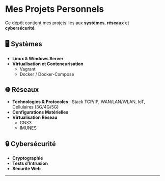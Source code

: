 
# Mes Projets Personnels

Ce dépôt contient mes projets liés aux **systèmes**, **réseaux** et **cybersécurité**.

## 🖥️ Systèmes  
- **Linux & Windows Server**  
- **Virtualisation et Conteneurisation**  
  - Vagrant  
  - Docker / Docker-Compose  

## 🌐 Réseaux  
- **Technologies & Protocoles** : Stack TCP/IP, WAN/LAN/WLAN, IoT, Cellulaires (3G/4G/5G)  
- **Configurations Matérielles**  
- **Virtualisation Réseau**  
  - GNS3  
  - IMUNES  

## 🔒 Cybersécurité  
- **Cryptographie**  
- **Tests d’Intrusion**   
- **Sécurité Web**  

---
